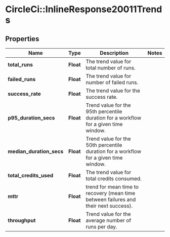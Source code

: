 # CircleCi::InlineResponse20011Trends

## Properties
Name | Type | Description | Notes
------------ | ------------- | ------------- | -------------
**total_runs** | **Float** | The trend value for total number of runs. | 
**failed_runs** | **Float** | The trend value for number of failed runs. | 
**success_rate** | **Float** | The trend value for the success rate. | 
**p95_duration_secs** | **Float** | Trend value for the 95th percentile duration for a workflow for a given time window. | 
**median_duration_secs** | **Float** | Trend value for the 50th percentile duration for a workflow for a given time window. | 
**total_credits_used** | **Float** | The trend value for total credits consumed. | 
**mttr** | **Float** | trend for mean time to recovery (mean time between failures and their next success). | 
**throughput** | **Float** | Trend value for the average number of runs per day. | 

